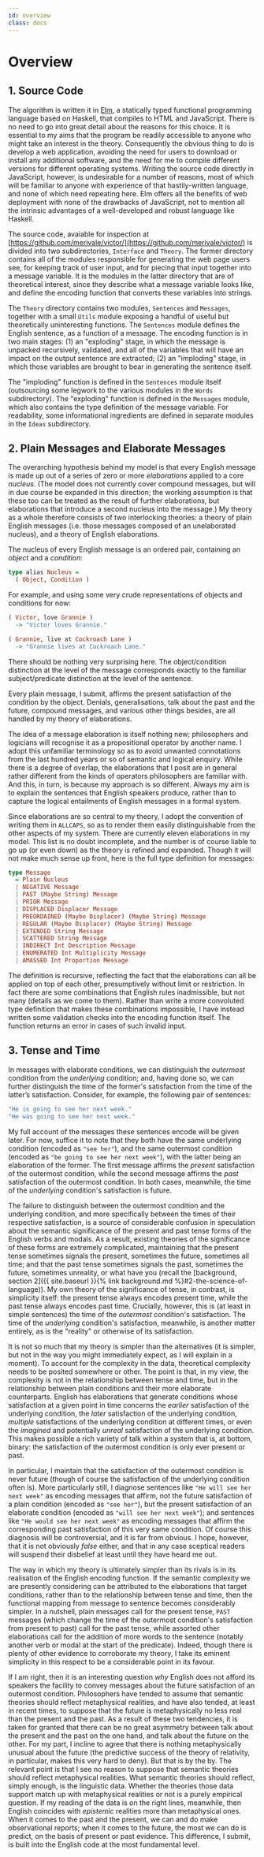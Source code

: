 ```yaml
---
id: overview
class: docs
---
```

# Overview

## 1. Source Code

The algorithm is written it in [Elm](http://elm-lang.org/), a statically typed functional programming language based on Haskell, that compiles to HTML and JavaScript. There is no need to go into great detail about the reasons for this choice. It is essential to my aims that the program be readily accessible to anyone who might take an interest in the theory. Consequently the obvious thing to do is develop a web application, avoiding the need for users to download or install any additional software, and the need for me to compile different versions for different operating systems. Writing the source code directly in JavaScript, however, is undesirable for a number of reasons, most of which will be familiar to anyone with experience of that hastily-written language, and none of which need repeating here. Elm offers all the benefits of web deployment with none of the drawbacks of JavaScript, not to mention all the intrinsic advantages of a well-developed and robust language like Haskell.

The source code, avaiable for inspection at [https://github.com/merivale/victor/](https://github.com/merivale/victor/) is divided into two subdirectories, `Interface` and `Theory`. The former directory contains all of the modules responsible for generating the web page users see, for keeping track of user input, and for piecing that input together into a message variable. It is the modules in the latter directory that are of theoretical interest, since they describe what a message variable looks like, and define the encoding function that converts these variables into strings.

The `Theory` directory contains two modules, `Sentences` and `Messages`, together with a small `Utils` module exposing a handful of useful but theoretically uninteresting functions. The `Sentences` module defines the English sentence, as a function of a message. The encoding function is in two main stages: (1) an "exploding" stage, in which the message is unpacked recursively, validated, and all of the variables that will have an impact on the output sentence are extracted; (2) an "imploding" stage, in which those variables are brought to bear in generating the sentence itself.

The "imploding" function is defined in the `Sentences` module itself (outsourcing some legwork to the various modules in the `Words` subdirectory). The "exploding" function is defined in the `Messages` module, which also contains the type definition of the message variable. For readability, some informational ingredients are defined in separate modules in the `Ideas` subdirectory.

## 2. Plain Messages and Elaborate Messages

The overarching hypothesis behind my model is that every English message is made up out of a series of zero or more *elaborations* applied to a core *nucleus*. (The model does not currently cover compound messages, but will in due course be expanded in this direction; the working assumption is that these too can be treated as the result of further elaborations, but elaborations that introduce a second nucleus into the message.) My theory as a whole therefore consists of two interlocking theories: a theory of plain English messages (i.e. those messages composed of an unelaborated nucleus), and a theory of English elaborations.

The nucleus of every English message is an ordered pair, containing an *object* and a *condition*:

```haskell
type alias Nucleus =
  ( Object, Condition )
```

For example, and using some very crude representations of objects and conditions for now:

```haskell
( Victor, love Grannie )
  -> "Victor loves Grannie."
```

```haskell
( Grannie, live at Cockroach Lane )
  -> "Grannie lives at Cockroach Lane."
```

There should be nothing very surprising here. The object/condition distinction at the level of the message corresponds exactly to the familiar subject/predicate distinction at the level of the sentence.

Every plain message, I submit, affirms the present satisfaction of the condition by the object. Denials, generalisations, talk about the past and the future, compound messages, and various other things besides, are all handled by my theory of elaborations.

The idea of a message elaboration is itself nothing new; philosophers and logicians will recognise it as a propositional operator by another name. I adopt this unfamiliar terminology so as to avoid unwanted connotations from the last hundred years or so of semantic and logical enquiry. While there is a degree of overlap, the elaborations that I posit are in general rather different from the kinds of operators philosophers are familiar with. And this, in turn, is because my approach is so different. Always my aim is to explain the sentences that English speakers produce, rather than to capture the logical entailments of English messages in a formal system.

Since elaborations are so central to my theory, I adopt the convention of writing them in `ALLCAPS`, so as to render them easily distinguishable from the other aspects of my system. There are currently eleven elaborations in my model. This list is no doubt incomplete, and the number is of course liable to go up (or even down) as the theory is refined and expanded. Though it will not make much sense up front, here is the full type definition for messages:

```haskell
type Message
  = Plain Nucleus
  | NEGATIVE Message
  | PAST (Maybe String) Message
  | PRIOR Message
  | DISPLACED Displacer Message
  | PREORDAINED (Maybe Displacer) (Maybe String) Message
  | REGULAR (Maybe Displacer) (Maybe String) Message
  | EXTENDED String Message
  | SCATTERED String Message
  | INDIRECT Int Description Message
  | ENUMERATED Int Multiplicity Message
  | AMASSED Int Proportion Message
```

The definition is recursive, reflecting the fact that the elaborations can all be applied on top of each other, presumptively without limit or restriction. In fact there are some combinations that English rules inadmissible, but not many (details as we come to them). Rather than write a more convoluted type definition that makes these combinations impossible, I have instead written some validation checks into the encoding function itself. The function returns an error in cases of such invalid input.

## 3. Tense and Time

In messages with elaborate conditions, we can distinguish the *outermost* condition from the *underlying* condition; and, having done so, we can further distinguish the time of the former's satisfaction from the time of the latter’s satisfaction. Consider, for example, the following pair of sentences:

```haskell
"He is going to see her next week."
"He was going to see her next week."
```

My full account of the messages these sentences encode will be given later. For now, suffice it to note that they both have the same underlying condition (encoded as `"see her"`), and the same outermost condition (encoded as `"be going to see her next week"`), with the latter being an elaboration of the former. The first message affirms the *present* satisfaction of the outermost condition, while the second message affirms the *past* satisfaction of the outermost condition. In both cases, meanwhile, the time of the *underlying* condition's satisfaction is future.

The failure to distinguish between the outermost condition and the underlying condition, and more specifically between the times of their respective satisfaction, is a source of considerable confusion in speculation about the semantic significance of the present and past tense forms of the English verbs and modals. As a result, existing theories of the significance of these forms are extremely complicated, maintaining that the present tense sometimes signals the present, sometimes the future, sometimes all time; and that the past tense sometimes signals the past, sometimes the future, sometimes unreality, or what have you (recall the [background, section 2]({{ site.baseurl }}{% link background.md %}#2-the-science-of-language)). My own theory of the significance of tense, in contrast, is simplicity itself: the present tense always encodes present time, while the past tense always encodes past time. Crucially, however, this is (at least in simple sentences) the time of the *outermost* condition's satisfaction. The time of the *underlying* condition's satisfaction, meanwhile, is another matter entirely, as is the "reality" or otherwise of its satisfaction.

It is not so much that my theory is simpler than the alternatives (it is simpler, but not in the way you might immediately expect, as I will explain in a moment). To account for the complexity in the data, theoretical complexity needs to be posited somewhere or other. The point is that, in my view, the complexity is not in the relationship between tense and time, but in the relationship between plain conditions and their more elaborate counterparts. English has elaborations that generate conditions whose satisfaction at a given point in time concerns the *earlier* satisfaction of the underlying condition, the *later* satisfaction of the underlying condition, *multiple* satisfactions of the underlying condition at different times, or even the *imagined* and potentially *unreal* satisfaction of the underlying condition. This makes possible a rich variety of talk within a system that is, at bottom, binary: the satisfaction of the outermost condition is only ever present or past.

In particular, I maintain that the satisfaction of the outermost condition is never future (though of course the satisfaction of the underlying condition often is). More particularly still, I diagnose sentences like `"He will see her next week"` as encoding messages that affirm, not the future satisfaction of a plain condition (encoded as `"see her"`), but the present satisfaction of an elaborate condition (encoded as `"will see her next week"`); and sentences like `"He would see her next week"` as encoding messages that affirm the corresponding past satisfaction of this very same condition. Of course this diagnosis will be controversial, and it is far from obvious. I hope, however, that it is not obviously *false* either, and that in any case sceptical readers will suspend their disbelief at least until they have heard me out.

The way in which my theory is ultimately simpler than its rivals is in its realisation of the English encoding function. If the semantic complexity we are presently considering can be attributed to the elaborations that target conditions, rather than to the relationship between tense and time, then the functional mapping from message to sentence becomes considerably simpler. In a nutshell, plain messages call for the present tense, `PAST` messages (which change the time of the outermost condition's satisfaction from present to past) call for the past tense, while assorted other elaborations call for the addition of more words to the sentence (notably another verb or modal at the start of the predicate). Indeed, though there is plenty of other evidence to corroborate my theory, I take its eminent simplicity in this respect to be a considerable point in its favour.

If I am right, then it is an interesting question *why* English does not afford its speakers the facility to convey messages about the future satisfaction of an outermost condition. Philosophers have tended to assume that semantic theories should reflect metaphysical realities, and have also tended, at least in recent times, to suppose that the future is metaphysically no less real than the present and the past. As a result of these two tendencies, it is taken for granted that there can be no great asymmetry between talk about the present and the past on the one hand, and talk about the future on the other. For my part, I incline to agree that there is nothing metaphysically unusual about the future (the predictive success of the theory of relativity, in particular, makes this very hard to deny). But that is by the by. The relevant point is that I see no reason to suppose that semantic theories should reflect metaphysical realities. What semantic theories should reflect, simply enough, is the linguistic data. Whether the theories those data support match up with metaphysical realities or not is a purely empirical question. If my reading of the data is on the right lines, meanwhile, then English coincides with *epistemic* realities more than metaphysical ones. When it comes to the past and the present, we can and do make observational reports; when it comes to the future, the most we can do is predict, on the basis of present or past evidence. This difference, I submit, is built into the English code at the most fundamental level.
